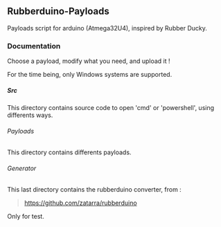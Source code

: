 Rubberduino-Payloads
--------------------

Payloads script for arduino (Atmega32U4), inspired by Rubber Ducky.

### Documentation

Choose a payload, modify what you need, and upload it !

For the time being, only Windows systems are supported.

##### Src

This directory contains source code to open 'cmd' or 'powershell', using differents ways.

###### Payloads

This directory contains differents payloads.

###### Generator

This last directory contains the rubberduino converter, from :

> https://github.com/zatarra/rubberduino

Only for test.
